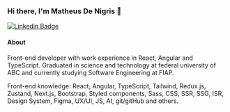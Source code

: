 ### Hi there, I'm Matheus De Nigris 👋

[![Linkedin Badge](https://img.shields.io/badge/-Matheus%20De%20Nigris-00875f?style=flat-square&logo=Linkedin&logoColor=white&link=https://www.linkedin.com/in/matheus-de-nigris-a89618269/)](https://www.linkedin.com/in/matheus-de-nigris-a89618269/)

#### About
Front-end developer with work experience in React, Angular and TypeScript. Graduated in science and technology at federal university of ABC and currently studying Software Engineering at FIAP.

Front-end knowledge: React, Angular, TypeScript, Tailwind, Redux.js, Zustand, Next.js, Bootstrap, Styled components, Sass, CSS, SSR, SSG, ISR, Design System, Figma, UX/UI, JS, AI, git/gitHub and others.

